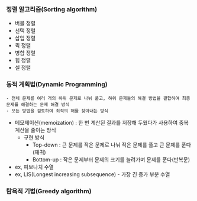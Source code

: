 ### 정렬 알고리즘(Sorting algorithm)
  - 버블 정렬
  - 선택 정렬
  - 삽입 정렬
  - 퀵 정렬
  - 병합 정렬
  - 힙 정렬
  - 셀 정렬
    
### 동적 계획법(Dynamic Programming)
    - 전체 문제를 여러 개의 하위 문제로 나눠 풀고, 하위 문제들의 해결 방법을 결합하여 최종 문제를 해결하는 문제 해결 방식
    - 모든 방법을 검토하여 최적의 해를 찾아내는 방식
  - 메모제이션(memoization) : 한 번 계산된 결과를 저장해 두웠다가 사용하여 중복 계산을 줄이는 방식
    - 구현 방식 
      - Top-down : 큰 문제를 작은 문제로 나눠 작은 문제를 풀고 큰 문제를 푼다(재귀)
      - Bottom-up : 작은 문제부터 문제의 크기를 늘려가며 문제를 푼다(반복문)
  - ex, 피보나치 수열
  - ex, LIS(Longest increasing subsequence) - 가장 긴 증가 부분 수열

### 탐욕적 기법(Greedy algorithm)